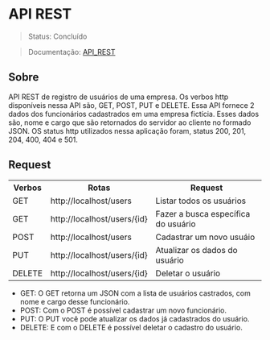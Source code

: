 # API REST
> Status: Concluído

> Documentação: [API_REST](https://documenter.getpostman.com/view/32073946/2s9YsFDtnU)

## Sobre
API REST de registro de usuários de uma empresa. Os verbos http disponíveis nessa API são, GET, POST, PUT e DELETE. Essa API fornece 2 dados dos funcionários cadastrados em uma empresa fictícia. Esses dados são, nome e cargo que são retornados do servidor ao cliente no formado JSON. OS status http utilizados nessa aplicação foram, status 200, 201, 204, 400, 404 e 501.



## Request
<table>
  <tr>
    <th>Verbos</th><th>Rotas</th><th>Request</th>
  </tr>
  <tr>
    <td>GET</td>
    <td>http://localhost/users</td>
    <td>Listar todos os usuários</td>
  </tr>
  <tr>
    <td>GET</td>
    <td>http://localhost/users/{id}</td>
    <td>Fazer a busca específica do usuário</td>
  </tr>
  <tr>
    <td>POST</td>
    <td>http://localhost/users</td>
    <td>Cadastrar um novo usuáio</td>
  </tr>
  <tr>
    <td>PUT</td>
    <td>http://localhost/users/{id}</td>
    <td>Atualizar os dados do usuário</td>
  </tr>
  <tr>
    <td>DELETE</td>
    <td>http://localhost/users/{id}</td>
    <td>Deletar o usuário</td>
  </tr>
</table>

- GET: O GET retorna um JSON com a lista de usuários castrados, com nome e cargo desse funcionário. 
- POST: Com o POST é possível cadastrar um novo funcionário. 
- PUT: O PUT você pode atualizar os dados já cadastrados do usuário. 
- DELETE: E com o DELETE é possível deletar o cadastro do usuário.
